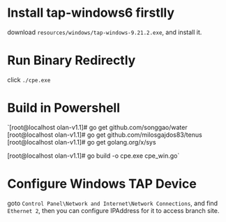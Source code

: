# Install tap-windows6 firstlly 

download `resources/windows/tap-windows-9.21.2.exe`, and install it.

# Run Binary Redirectly
click `./cpe.exe` 

# Build in Powershell

`[root@localhost olan-v1.1]# go get github.com/songgao/water
 [root@localhost olan-v1.1]# go get github.com/milosgajdos83/tenus
 [root@localhost olan-v1.1]# go get golang.org/x/sys

 [root@localhost olan-v1.1]# go build -o cpe.exe cpe_win.go`

# Configure Windows TAP Device

goto `Control Panel\Network and Internet\Network Connections`, and find `Ethernet 2`, then you can configure IPAddress for it to access branch site. 


